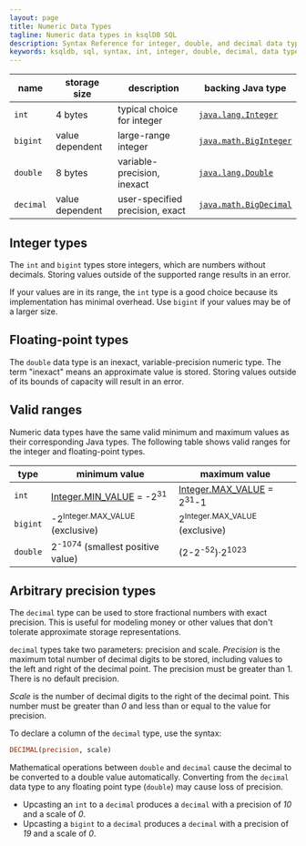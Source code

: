 ```yaml
---
layout: page
title: Numeric Data Types
tagline: Numeric data types in ksqlDB SQL
description: Syntax Reference for integer, double, and decimal data types in ksqlDB SQL
keywords: ksqldb, sql, syntax, int, integer, double, decimal, data type
---
```


| name      | storage size    | description                     | backing Java type
|-----------|-----------------|---------------------------------|------------------
| `int`     | 4 bytes         | typical choice for integer      | [`java.lang.Integer`](https://docs.oracle.com/en/java/javase/11/docs/api/java.base/java/lang/Integer.html)
| `bigint`  | value dependent | large-range integer             | [`java.math.BigInteger`](https://docs.oracle.com/en/java/javase/11/docs/api/java.base/java/math/BigInteger.html)
| `double`  | 8 bytes         | variable-precision, inexact     | [`java.lang.Double`](https://docs.oracle.com/en/java/javase/11/docs/api/java.base/java/lang/Double.html)
| `decimal` | value dependent | user-specified precision, exact | [`java.math.BigDecimal`](https://docs.oracle.com/en/java/javase/11/docs/api/java.base/java/math/BigDecimal.html)

## Integer types

The `int` and `bigint`  types store integers, which are numbers without
decimals. Storing values outside of the supported range results in an error.

If your values are in its range, the `int` type is a good choice because
its implementation has minimal overhead. Use `bigint` if your values may be of
a larger size.

## Floating-point types

The `double` data type is an inexact, variable-precision numeric type. The term
"inexact" means an approximate value is stored. Storing values outside of its
bounds of capacity will result in an error.

## Valid ranges

Numeric data types have the same valid minimum and maximum values as their
corresponding Java types. The following table shows valid ranges for the
integer and floating-point types. 

| type     | minimum value | maximum value
|----------|---------------|--------------
| `int`    | [Integer.MIN_VALUE](https://docs.oracle.com/en/java/javase/11/docs/api/java.base/java/lang/Integer.html#MIN_VALUE) = -2<sup>31</sup> | [Integer.MAX_VALUE](https://docs.oracle.com/en/java/javase/11/docs/api/java.base/java/lang/Integer.html#MAX_VALUE) = 2<sup>31</sup>-1
| `bigint` | -2<sup>Integer.MAX_VALUE</sup> (exclusive) | 2<sup>Integer.MAX_VALUE</sup> (exclusive)
| `double` | 2<sup>-1074</sup> (smallest positive value) | (2-2<sup>-52</sup>)·2<sup>1023</sup>

## Arbitrary precision types

The `decimal` type can be used to store fractional numbers with exact precision.
This is useful for modeling money or other values that don't tolerate
approximate storage representations.

`decimal` types take two parameters: precision and scale. *Precision* is the
maximum total number of decimal digits to be stored, including values to the
left and right of the decimal point. The precision must be greater than 1.
There is no default precision.

*Scale* is the number of decimal digits to the right of the decimal point. This
number must be greater than _0_ and less than or equal to the value for precision.

To declare a column of the `decimal` type, use the syntax:

```sql
DECIMAL(precision, scale)
```

Mathematical operations between `double` and `decimal` cause the decimal to be
converted to a double value automatically. Converting from the `decimal` data
type to any floating point type (`double`) may cause loss of precision.

- Upcasting an `int` to a `decimal` produces a `decimal` with a precision of _10_
and a scale of _0_.
- Upcasting a `bigint` to a `decimal` produces a `decimal` with a precision of _19_
and a scale of _0_.